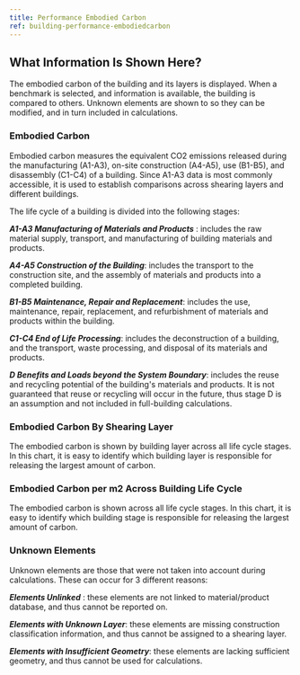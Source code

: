 ```yaml
---
title: Performance Embodied Carbon
ref: building-performance-embodiedcarbon
---
```


## What Information Is Shown Here?
The embodied carbon of the building and its layers is displayed. When a benchmark is selected, and information is available, the building is compared to others. Unknown elements are shown to so they can be modified, and in turn included in calculations. 

### Embodied Carbon
Embodied carbon measures the equivalent CO2 emissions released during the manufacturing (A1-A3), on-site construction (A4-A5), use (B1-B5), and disassembly (C1-C4) of a building. Since A1-A3 data is most commonly accessible, it is used to establish comparisons across shearing layers and different buildings.

The life cycle of a building is divided into the following stages:

__*A1-A3 Manufacturing of Materials and Products*__ : includes the raw material supply, transport, and manufacturing of building materials and products.

__*A4-A5 Construction of the Building*__: includes the transport to the construction site, and the assembly of materials and products into a completed building.

__*B1-B5 Maintenance, Repair and Replacement*__: includes the use, maintenance, repair, replacement, and refurbishment of materials and products within the building.

__*C1-C4 End of Life Processing*__: includes the deconstruction of a building, and the transport, waste processing, and disposal of its materials and products.

__*D Benefits and Loads beyond the System Boundary*__: includes the reuse and recycling potential of the building's materials and products. It is not guaranteed that reuse or recycling will occur in the future, thus stage D is an assumption and not included in full-building calculations.

### Embodied Carbon By Shearing Layer
The embodied carbon is shown by building layer across all life cycle stages. In this chart, it is easy to identify which building layer is responsible for releasing the largest amount of carbon.

### Embodied Carbon per m2 Across Building Life Cycle
The embodied carbon is shown across all life cycle stages. In this chart, it is easy to identify which building stage is responsible for releasing the largest amount of carbon.

### Unknown Elements
Unknown elements are those that were not taken into account during calculations. These can occur for 3 different reasons:

__*Elements Unlinked*__ : these elements are not linked to material/product database, and thus cannot be reported on.

__*Elements with Unknown Layer*__: these elements are missing construction classification information, and thus cannot be assigned to a shearing layer.

__*Elements with Insufficient Geometry*__: these elements are lacking sufficient geometry, and thus cannot be used for calculations.